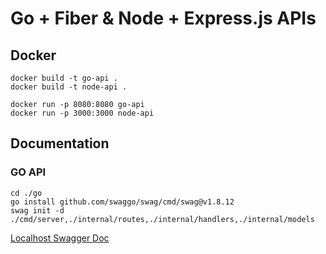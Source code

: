 # Go + Fiber & Node + Express.js APIs

## Docker

    docker build -t go-api .
    docker build -t node-api .

    docker run -p 8080:8080 go-api
    docker run -p 3000:3000 node-api

## Documentation

### GO API

    cd ./go
    go install github.com/swaggo/swag/cmd/swag@v1.8.12
    swag init -d ./cmd/server,./internal/routes,./internal/handlers,./internal/models

[Localhost Swagger Doc](http://localhost:8080/swagger/index.html)
